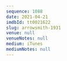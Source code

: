 ```yaml
---
sequence: 1088
date: 2021-04-21
imdbId: tt0021622
slug: arrowsmith-1931
venue: null
venueNotes: null
medium: iTunes
mediumNotes: null
---
```

